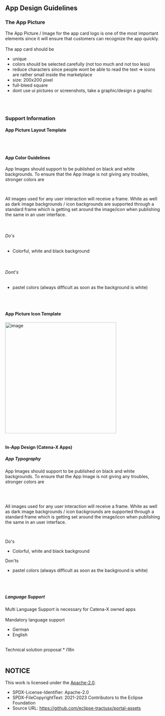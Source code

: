## App Design Guidelines

### The App Picture

The App Picture / Image for the app card logo is one of the most important elements since it will ensure that customers can recognize the app quickly.
<br>
<br>
The app card should be

- unique
- colors should be selected carefully (not too much and not too less)
- reduce characters since people wont be able to read the text => icons are rather small inside the marketplace
- size: 200x200 pixel
- full-bleed square
- dont use ui pictures or screenshots, take a graphic/design a graphic

<br>
<br>

### Support Information

#### App Picture Layout Template

<br>
<br>

#### App Color Guidelines

App Images should support to be published on black and white backgrounds. To ensure that the App Image is not giving any troubles, stronger colors are

<br>

All images used for any user interaction will receive a frame. White as well as dark image backgrounds / icon backgrounds are supported through a standard frame which is getting set around the image/icon when publishing the same in an user interface.

<br>

###### Do's

- Colorful, white and black background

<br>

###### Dont's

- pastel colors (always difficult as soon as the background is white)

<br>
<br>

#### App Picture Icon Template

<img width="357" alt="image" src="https://user-images.githubusercontent.com/94133633/211018531-97d26766-33cf-47af-88be-58b10761ce43.png">

<br>
<br>

#### In-App Design (Catena-X Apps)

##### App Typography

App Images should support to be published on black and white backgrounds. To ensure that the App Image is not giving any troubles, stronger colors are

<br>
<br>

All images used for any user interaction will receive a frame. White as well as dark image backgrounds / icon backgrounds are supported through a standard frame which is getting set around the image/icon when publishing the same in an user interface.

<br>

Do's

- Colorful, white and black background

Don'ts

- pastel colors (always difficult as soon as the background is white)

<br>
<br>

##### Language Support

Multi Language Support is necessary for Catena-X owned apps
<br>
<br>
Mandatory language support

- German
- English

<br>
Technical solution proposal
* i18n

<br>
<br>

## NOTICE

This work is licensed under the [Apache-2.0](https://www.apache.org/licenses/LICENSE-2.0).

- SPDX-License-Identifier: Apache-2.0
- SPDX-FileCopyrightText: 2021-2023 Contributors to the Eclipse Foundation
- Source URL: https://github.com/eclipse-tractusx/portal-assets
